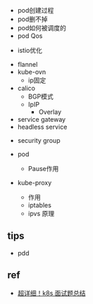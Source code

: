 


+ pod创建过程
+ pod删不掉
+ pod如何被调度的
+ pod Qos

<!-- istio -->
+ istio优化

<!-- operator -->



<!-- CNI -->
+ flannel
+ kube-ovn
    + ip固定
+ calico
    + BGP模式
    + IpIP
        + Overlay
+ service gateway
+ headless service



<!-- monitor -->


<!-- backup -->

<!-- security -->
+ security group
+ pod
    + Pause作用
    
+ kube-proxy
    + 作用
    + iptables
    + ipvs 原理

## tips
+ pdd

## ref

+ [超详细！k8s 面试题总结](https://segmentfault.com/a/1190000039334395)